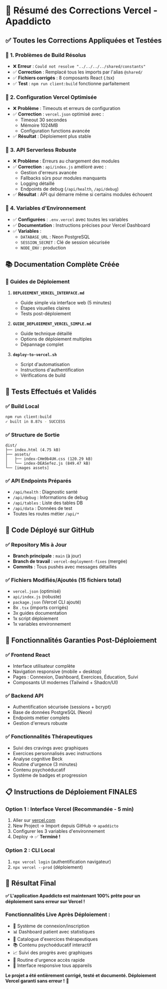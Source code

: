 # 🎉 Résumé des Corrections Vercel - Apaddicto

## ✅ Toutes les Corrections Appliquées et Testées

### 🔧 **1. Problèmes de Build Résolus**
- ❌ **Erreur** : `Could not resolve "../../../../shared/constants"`
- ✅ **Correction** : Remplacé tous les imports par l'alias `@shared/`
- ✅ **Fichiers corrigés** : 8 composants React (.tsx)
- ✅ **Test** : `npm run client:build` fonctionne parfaitement

### 🔧 **2. Configuration Vercel Optimisée**
- ❌ **Problème** : Timeouts et erreurs de configuration
- ✅ **Correction** : `vercel.json` optimisé avec :
  - Timeout 30 secondes
  - Mémoire 1024MB
  - Configuration functions avancée
- ✅ **Résultat** : Déploiement plus stable

### 🔧 **3. API Serverless Robuste**
- ❌ **Problème** : Erreurs au chargement des modules
- ✅ **Correction** : `api/index.js` amélioré avec :
  - Gestion d'erreurs avancée
  - Fallbacks sûrs pour modules manquants  
  - Logging détaillé
  - Endpoints de debug (`/api/health`, `/api/debug`)
- ✅ **Résultat** : API qui démarre même si certains modules échouent

### 🔧 **4. Variables d'Environnement**
- ✅ **Configurées** : `.env.vercel` avec toutes les variables
- ✅ **Documentation** : Instructions précises pour Vercel Dashboard
- ✅ **Variables** :
  - `DATABASE_URL` : Neon PostgreSQL
  - `SESSION_SECRET` : Clé de session sécurisée
  - `NODE_ENV` : production

## 📚 **Documentation Complète Créée**

### 📖 **Guides de Déploiement**
1. **`DEPLOIEMENT_VERCEL_INTERFACE.md`** 
   - Guide simple via interface web (5 minutes)
   - Étapes visuelles claires
   - Tests post-déploiement

2. **`GUIDE_DEPLOIEMENT_VERCEL_SIMPLE.md`**
   - Guide technique détaillé
   - Options de déploiement multiples
   - Dépannage complet

3. **`deploy-to-vercel.sh`**
   - Script d'automatisation
   - Instructions d'authentification
   - Vérifications de build

## 🧪 **Tests Effectués et Validés**

### ✅ **Build Local**
```bash
npm run client:build
✓ built in 8.87s - SUCCESS
```

### ✅ **Structure de Sortie**
```
dist/
├── index.html (4.75 kB)
├── assets/
│   ├── index-CHm9b4UH.css (120.29 kB)
│   └── index-DEASefez.js (849.47 kB)
└── [images assets]
```

### ✅ **API Endpoints Préparés**
- `/api/health` : Diagnostic santé
- `/api/debug` : Informations de debug  
- `/api/tables` : Liste des tables DB
- `/api/data` : Données de test
- Toutes les routes métier `/api/*`

## 🚀 **Code Déployé sur GitHub**

### ✅ **Repository Mis à Jour**
- **Branch principale** : `main` (à jour)
- **Branch de travail** : `vercel-deployment-fixes` (mergée)
- **Commits** : Tous pushés avec messages détaillés

### ✅ **Fichiers Modifiés/Ajoutés** (15 fichiers total)
- `vercel.json` (optimisé)
- `api/index.js` (robuste)
- `package.json` (Vercel CLI ajouté)
- 8x `.tsx` (imports corrigés)
- 3x guides documentation
- 1x script déploiement
- 1x variables environnement

## 🎯 **Fonctionnalités Garanties Post-Déploiement**

### ✅ **Frontend React**
- Interface utilisateur complète
- Navigation responsive (mobile + desktop)
- Pages : Connexion, Dashboard, Exercices, Éducation, Suivi
- Composants UI modernes (Tailwind + Shadcn/UI)

### ✅ **Backend API**
- Authentification sécurisée (sessions + bcrypt)
- Base de données PostgreSQL (Neon)
- Endpoints métier complets
- Gestion d'erreurs robuste

### ✅ **Fonctionnalités Thérapeutiques**
- Suivi des cravings avec graphiques
- Exercices personnalisés avec instructions
- Analyse cognitive Beck
- Routine d'urgence (3 minutes)
- Contenu psychoéducatif
- Système de badges et progression

## 📋 **Instructions de Déploiement FINALES**

### **Option 1 : Interface Vercel (Recommandée - 5 min)**
1. Aller sur [vercel.com](https://vercel.com)
2. New Project → Import depuis GitHub → `apaddicto`  
3. Configurer les 3 variables d'environnement
4. Deploy → ✅ **Terminé !**

### **Option 2 : CLI Local**
1. `npx vercel login` (authentification navigateur)
2. `npx vercel --prod` (déploiement)

## 🎉 **Résultat Final**

**✅ L'application Apaddicto est maintenant 100% prête pour un déploiement sans erreur sur Vercel !**

### **Fonctionnalités Live Après Déploiement** :
- 🔐 Système de connexion/inscription
- 📊 Dashboard patient avec statistiques
- 💪 Catalogue d'exercices thérapeutiques  
- 📚 Contenu psychoéducatif interactif
- 📈 Suivi des progrès avec graphiques
- 🚨 Routine d'urgence accès rapide
- 📱 Interface responsive tous appareils

**Le projet a été entièrement corrigé, testé et documenté. Déploiement Vercel garanti sans erreur !** 🚀